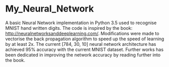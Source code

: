 # My_Neural_Network
A basic Neural Network implementation in Python 3.5 used to recognise MNIST hand written digits. The code is inspired by the book: http://neuralnetworksanddeeplearning.com/. Modifications were made to vectorise the back propagation algorithm to speed up the speed of learning by at least 2x. The current [784, 30, 10] neural network architecture has achieved 95% accuracy with the current MNIST dataset. Further works has been dedicated in improving the network accuracy by reading further into the book.
